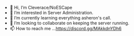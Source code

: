 - 👋 Hi, I’m Cleverace/NoESCape
- 👀 I’m interested in Server Administration.
- 🌱 I’m currently learning everything asheron's call.
- 💞️ I’m looking to collaborate on keeping the server running.
- 📫 How to reach me ...https://discord.gg/MAkkdnYDh6

<!---
Cleverace/Cleverace is a ✨ special ✨ repository because its `README.md` (this file) appears on your GitHub profile.
You can click the Preview link to take a look at your changes.
--->
